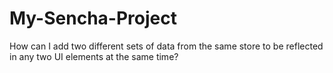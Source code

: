 My-Sencha-Project
=================

How can I add two different sets of data from the same store to be reflected in any two UI elements at the same time?
